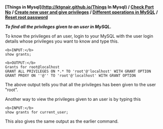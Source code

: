 **[Things in Mysql](http://ktgnair.github.io/Things In Mysql) / [Check Port No](http://ktgnair.github.io/ThingsInMySQL1) / [Create new user and give privileges](http://ktgnair.github.io/ThingsInMySQL3) / [Different operations in MySQL](http://ktgnair.github.io/ThingsInMySQL4) / [Reset root password](http://ktgnair.github.io/ThingsInMySQL5)**  


*__To find all the privileges given to an user in MySQL.__*  

To know the privileges of an user, login to your MySQL with the user login details whose privileges you want to know and type this.  
```  
<b>INPUT:</b>    
show grants;  
```  

```  
<b>OUTPUT:</b>  
Grants for root@localhost     
GRANT ALL PRIVILEGES ON *.* TO 'root'@'localhost' WITH GRANT OPTION   
GRANT PROXY ON ''@'' TO 'root'@'localhost' WITH GRANT OPTION    
```  

The above output tells you that all the privileges has been given to the user "root".  

Another way to view the privileges given to an user is by typing this  
```  
<b>INPUT:</b>    
show grants for current_user;  
```  

This also gives the same output as the earlier command.  
